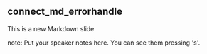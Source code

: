 ##  connect_md_errorhandle

This is a new Markdown slide

note:
    Put your speaker notes here.
    You can see them pressing 's'.
